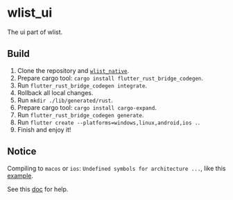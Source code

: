 # wlist_ui

The ui part of wlist.

## Build

1. Clone the repository and [`wlist_native`](https://github.com/wlist_org/wlist_native).
2. Prepare cargo tool: `cargo install flutter_rust_bridge_codegen`.
3. Run `flutter_rust_bridge_codegen integrate`.
4. Rollback all local changes.
5. Run `mkdir ./lib/generated/rust`.
6. Prepare cargo tool: `cargo install cargo-expand`.
7. Run `flutter_rust_bridge_codegen generate`.
8. Run `flutter create --platforms=windows,linux,android,ios .`.
9. Finish and enjoy it!

## Notice

Compiling to `macos` or `ios`: `Undefined symbols for architecture ...`,
like this [example](docs/undefined_symbols.md).

See this [doc](https://cjycode.com/flutter_rust_bridge/manual/troubleshooting#linker-complains-undefined-symbols) for help.
